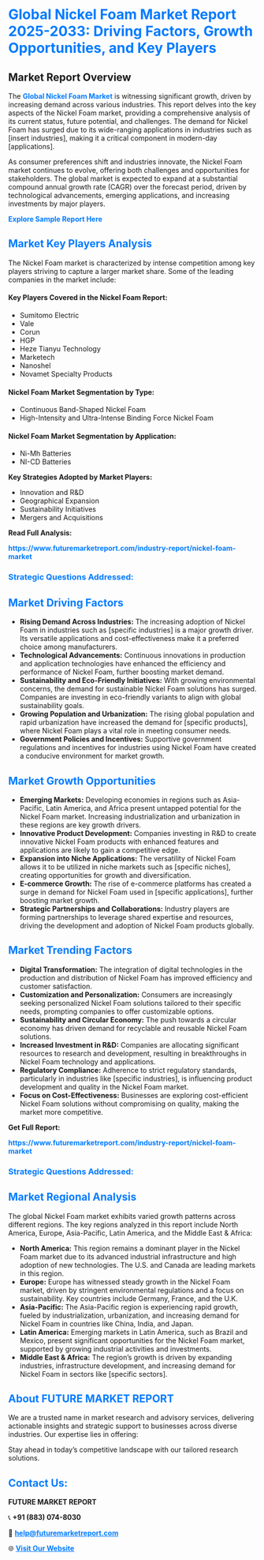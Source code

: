 <h1 style="color: #007BFF;">Global Nickel Foam Market Report 2025-2033: Driving Factors, Growth Opportunities, and Key Players</h1>

<section id="overview">
<h2>Market Report Overview</h2>
<p>The <a href="https://www.futuremarketreport.com/industry-report/nickel-foam-market" style="color: #007BFF; text-decoration: none;"><strong>Global Nickel Foam Market</strong></a> is witnessing significant growth, driven by increasing demand across various industries. This report delves into the key aspects of the Nickel Foam market, providing a comprehensive analysis of its current status, future potential, and challenges. The demand for Nickel Foam has surged due to its wide-ranging applications in industries such as [insert industries], making it a critical component in modern-day [applications].</p>
<p>As consumer preferences shift and industries innovate, the Nickel Foam market continues to evolve, offering both challenges and opportunities for stakeholders. The global market is expected to expand at a substantial compound annual growth rate (CAGR) over the forecast period, driven by technological advancements, emerging applications, and increasing investments by major players.</p>
</section>

<section id="overview">
<p><a href="https://www.futuremarketreport.com/request-sample/reportId=88780" style="color: #007BFF; text-decoration: none;"><strong>Explore Sample Report Here</strong></a></p>
</section>

<section id="key-players">
<h2 style="color: #007BFF;">Market Key Players Analysis</h2>
<p>The Nickel Foam market is characterized by intense competition among key players striving to capture a larger market share. Some of the leading companies in the market include:</p>
<h4>Key Players Covered in the Nickel Foam Report:</h4>
<ul><li>Sumitomo Electric</li><li>Vale</li><li>Corun</li><li>HGP</li><li>Heze Tianyu Technology</li><li>Marketech</li><li>Nanoshel</li><li>Novamet Specialty Products</li></ul>
<h4>Nickel Foam Market Segmentation by Type:</h4>
<ul><li>Continuous Band-Shaped Nickel Foam</li><li>High-Intensity and Ultra-Intense Binding Force Nickel Foam</li></ul>

<h4>Nickel Foam Market Segmentation by Application:</h4>
<ul><li>Ni-Mh Batteries</li><li>NI-CD Batteries</li></ul>
<p><strong>Key Strategies Adopted by Market Players:</strong></p>
<ul>
<li>Innovation and R&D</li>
<li>Geographical Expansion</li>
<li>Sustainability Initiatives</li>
<li>Mergers and Acquisitions</li>
</ul>
</section>

<section>
<p><strong>Read Full Analysis: </strong></p><a href="https://www.futuremarketreport.com/industry-report/nickel-foam-market" style="color: #007BFF; text-decoration: none;"><strong>https://www.futuremarketreport.com/industry-report/nickel-foam-market</strong></a>
<h3 style="color: #007BFF;">Strategic Questions Addressed:</h3>
</section>

<section id="driving-factors">
<h2 style="color: #007BFF;">Market Driving Factors</h2>
<ul>
<li><strong>Rising Demand Across Industries:</strong> The increasing adoption of Nickel Foam in industries such as [specific industries] is a major growth driver. Its versatile applications and cost-effectiveness make it a preferred choice among manufacturers.</li>
<li><strong>Technological Advancements:</strong> Continuous innovations in production and application technologies have enhanced the efficiency and performance of Nickel Foam, further boosting market demand.</li>
<li><strong>Sustainability and Eco-Friendly Initiatives:</strong> With growing environmental concerns, the demand for sustainable Nickel Foam solutions has surged. Companies are investing in eco-friendly variants to align with global sustainability goals.</li>
<li><strong>Growing Population and Urbanization:</strong> The rising global population and rapid urbanization have increased the demand for [specific products], where Nickel Foam plays a vital role in meeting consumer needs.</li>
<li><strong>Government Policies and Incentives:</strong> Supportive government regulations and incentives for industries using Nickel Foam have created a conducive environment for market growth.</li>
</ul>
</section>

<section id="growth-opportunities">
<h2 style="color: #007BFF;">Market Growth Opportunities</h2>
<ul>
<li><strong>Emerging Markets:</strong> Developing economies in regions such as Asia-Pacific, Latin America, and Africa present untapped potential for the Nickel Foam market. Increasing industrialization and urbanization in these regions are key growth drivers.</li>
<li><strong>Innovative Product Development:</strong> Companies investing in R&D to create innovative Nickel Foam products with enhanced features and applications are likely to gain a competitive edge.</li>
<li><strong>Expansion into Niche Applications:</strong> The versatility of Nickel Foam allows it to be utilized in niche markets such as [specific niches], creating opportunities for growth and diversification.</li>
<li><strong>E-commerce Growth:</strong> The rise of e-commerce platforms has created a surge in demand for Nickel Foam used in [specific applications], further boosting market growth.</li>
<li><strong>Strategic Partnerships and Collaborations:</strong> Industry players are forming partnerships to leverage shared expertise and resources, driving the development and adoption of Nickel Foam products globally.</li>
</ul>
</section>

<section id="trending-factors">
<h2 style="color: #007BFF;">Market Trending Factors</h2>
<ul>
<li><strong>Digital Transformation:</strong> The integration of digital technologies in the production and distribution of Nickel Foam has improved efficiency and customer satisfaction.</li>
<li><strong>Customization and Personalization:</strong> Consumers are increasingly seeking personalized Nickel Foam solutions tailored to their specific needs, prompting companies to offer customizable options.</li>
<li><strong>Sustainability and Circular Economy:</strong> The push towards a circular economy has driven demand for recyclable and reusable Nickel Foam solutions.</li>
<li><strong>Increased Investment in R&D:</strong> Companies are allocating significant resources to research and development, resulting in breakthroughs in Nickel Foam technology and applications.</li>
<li><strong>Regulatory Compliance:</strong> Adherence to strict regulatory standards, particularly in industries like [specific industries], is influencing product development and quality in the Nickel Foam market.</li>
<li><strong>Focus on Cost-Effectiveness:</strong> Businesses are exploring cost-efficient Nickel Foam solutions without compromising on quality, making the market more competitive.</li>
</ul>
</section>

<section>
<p><strong>Get Full Report: </strong></p><a href="https://www.futuremarketreport.com/industry-report/nickel-foam-market" style="color: #007BFF; text-decoration: none;"><strong>https://www.futuremarketreport.com/industry-report/nickel-foam-market</strong></a>
<h3 style="color: #007BFF;">Strategic Questions Addressed:</h3>
</section>


<section id="regional-analysis">
<h2 style="color: #007BFF;">Market Regional Analysis</h2>
<p>The global Nickel Foam market exhibits varied growth patterns across different regions. The key regions analyzed in this report include North America, Europe, Asia-Pacific, Latin America, and the Middle East & Africa:</p>
<ul>
<li><strong>North America:</strong> This region remains a dominant player in the Nickel Foam market due to its advanced industrial infrastructure and high adoption of new technologies. The U.S. and Canada are leading markets in this region.</li>
<li><strong>Europe:</strong> Europe has witnessed steady growth in the Nickel Foam market, driven by stringent environmental regulations and a focus on sustainability. Key countries include Germany, France, and the U.K.</li>
<li><strong>Asia-Pacific:</strong> The Asia-Pacific region is experiencing rapid growth, fueled by industrialization, urbanization, and increasing demand for Nickel Foam in countries like China, India, and Japan.</li>
<li><strong>Latin America:</strong> Emerging markets in Latin America, such as Brazil and Mexico, present significant opportunities for the Nickel Foam market, supported by growing industrial activities and investments.</li>
<li><strong>Middle East & Africa:</strong> The region’s growth is driven by expanding industries, infrastructure development, and increasing demand for Nickel Foam in sectors like [specific sectors].</li>
</ul>
</section>

<footer>
<h2 style="color: #007BFF;">About FUTURE MARKET REPORT</h2>
<p>We are a trusted name in market research and advisory services, delivering actionable insights and strategic support to businesses across diverse industries. Our expertise lies in offering:</p>

<p>Stay ahead in today’s competitive landscape with our tailored research solutions.</p>

<h2 style="color: #007BFF;">Contact Us:</h2>
<p><strong>FUTURE MARKET REPORT</strong></p>
<p>📞 <strong>+91 (883) 074-8030</strong></p>
<p>📧 <strong><a href="mailto:help@futuremarketreport.com" style="color: #007BFF;">help@futuremarketreport.com</a></strong></p>
<p>🌐 <strong><a href="https://www.futuremarketreport.com/" style="color: #007BFF;">Visit Our Website</a></strong></p>
</footer>
